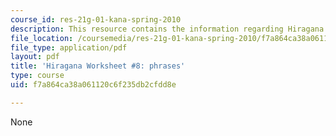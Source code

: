 ```yaml
---
course_id: res-21g-01-kana-spring-2010
description: This resource contains the information regarding Hiragana.
file_location: /coursemedia/res-21g-01-kana-spring-2010/f7a864ca38a061120c6f235db2cfdd8e_MITRES_21G_01S10_h8.pdf
file_type: application/pdf
layout: pdf
title: 'Hiragana Worksheet #8: phrases'
type: course
uid: f7a864ca38a061120c6f235db2cfdd8e

---
```

None